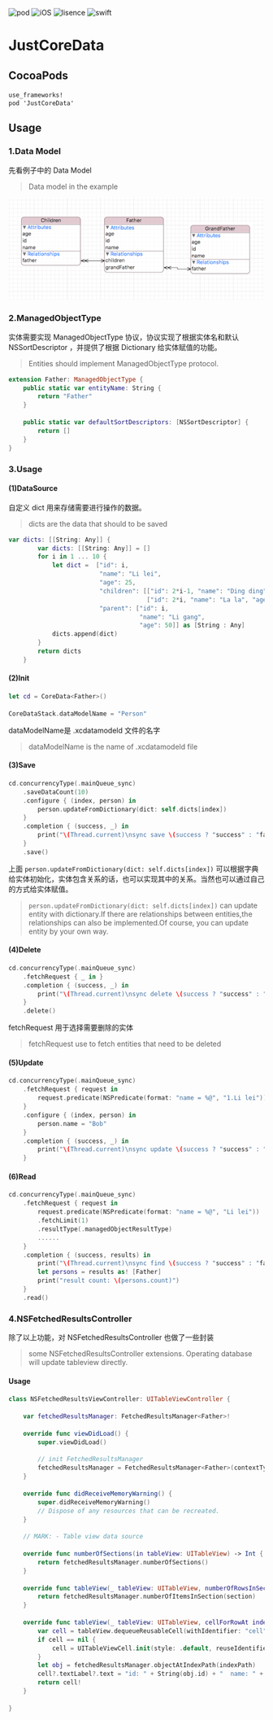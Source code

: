 ![pod](https://img.shields.io/badge/pod-JustCoreData-brightgreen.svg)
![iOS](https://img.shields.io/badge/iOS-8.0-green.svg)
![lisence](https://img.shields.io/badge/license-MIT-orange.svg)
![swift](https://img.shields.io/badge/swift-5.0-red.svg)

# JustCoreData

## CocoaPods

```
use_frameworks!
pod 'JustCoreData'
```

## Usage

### 1.Data Model

先看例子中的 Data Model
>Data model in the example

![DataModel](screenshot/DataModel.png)


### 2.ManagedObjectType

实体需要实现 ManagedObjectType 协议，协议实现了根据实体名和默认 NSSortDescriptor ，并提供了根据 Dictionary 给实体赋值的功能。
>Entities should implement ManagedObjectType protocol.

```swift
extension Father: ManagedObjectType {
    public static var entityName: String {
        return "Father"
    }
    
    public static var defaultSortDescriptors: [NSSortDescriptor] {
        return []
    }
}
```


### 3.Usage

#### (1)DataSource

自定义 dict 用来存储需要进行操作的数据。
>dicts are the data that should to be saved

```swift
var dicts: [[String: Any]] {
        var dicts: [[String: Any]] = []
        for i in 1 ... 10 {
            let dict =  ["id": i,
                         "name": "Li lei",
                         "age": 25,
                         "children": [["id": 2*i-1, "name": "Ding ding", "age": 1],
                                      ["id": 2*i, "name": "La la", "age": 2]],
                         "parent": ["id": i,
                                    "name": "Li gang",
                                    "age": 50]] as [String : Any]
            dicts.append(dict)
        }
        return dicts
    }
```
#### (2)Init

```Swift
let cd = CoreData<Father>()

CoreDataStack.dataModelName = "Person"
```
dataModelName是 .xcdatamodeld 文件的名字
>dataModelName is the name of .xcdatamodeld file


#### (3)Save
```swift
cd.concurrencyType(.mainQueue_sync)
    .saveDataCount(10)
    .configure { (index, person) in
        person.updateFromDictionary(dict: self.dicts[index])
    }
    .completion { (success, _) in
        print("\(Thread.current)\nsync save \(success ? "success" : "fail")")
    }
    .save()
```
上面 ``person.updateFromDictionary(dict: self.dicts[index])`` 可以根据字典给实体初始化，实体包含关系的话，也可以实现其中的关系。当然也可以通过自己的方式给实体赋值。
> ``person.updateFromDictionary(dict: self.dicts[index])`` can update entity with dictionary.If there are relationships between entities,the relationships can also be implemented.Of course, you can update entity by your own way.

#### (4)Delete
```swift
cd.concurrencyType(.mainQueue_sync)
    .fetchRequest { _ in }
    .completion { (success, _) in
        print("\(Thread.current)\nsync delete \(success ? "success" : "fail")")
    }
    .delete()
```
fetchRequest 用于选择需要删除的实体
>fetchRequest use to fetch entities that need to be deleted

#### (5)Update
```swift
cd.concurrencyType(.mainQueue_sync)
    .fetchRequest { request in
        request.predicate(NSPredicate(format: "name = %@", "1.Li lei"))
    }
    .configure { (index, person) in
        person.name = "Bob"
    }
    .completion { (success, _) in
        print("\(Thread.current)\nsync update \(success ? "success" : "fail")")
    }

```

#### (6)Read

```swift
cd.concurrencyType(.mainQueue_sync)
    .fetchRequest { request in
        request.predicate(NSPredicate(format: "name = %@", "Li lei"))
        .fetchLimit(1)
        .resultType(.managedObjectResultType)
        ......
    }
    .completion { (success, results) in
        print("\(Thread.current)\nsync find \(success ? "success" : "fail")")
        let persons = results as! [Father]
        print("result count: \(persons.count)")
    }
    .read()
```


### 4.NSFetchedResultsController

除了以上功能，对 NSFetchedResultsController 也做了一些封装
>some NSFetchedResultsController extensions. Operating database will update tableview directly.

#### Usage
``` Swift 
class NSFetchedResultsViewController: UITableViewController {

    var fetchedResultsManager: FetchedResultsManager<Father>!
    
    override func viewDidLoad() {
        super.viewDidLoad()

        // init FetchedResultsManager
        fetchedResultsManager = FetchedResultsManager<Father>(contextType: .privateContext, tableView: tableView, sectionName: nil, cacheName: nil, fetchRequestConfigure: nil)
    }

    override func didReceiveMemoryWarning() {
        super.didReceiveMemoryWarning()
        // Dispose of any resources that can be recreated.
    }

    // MARK: - Table view data source

    override func numberOfSections(in tableView: UITableView) -> Int {
        return fetchedResultsManager.numberOfSections()
    }

    override func tableView(_ tableView: UITableView, numberOfRowsInSection section: Int) -> Int {
        return fetchedResultsManager.numberOfItemsInSection(section)
    }

    override func tableView(_ tableView: UITableView, cellForRowAt indexPath: IndexPath) -> UITableViewCell {
        var cell = tableView.dequeueReusableCell(withIdentifier: "cell")
        if cell == nil {
            cell = UITableViewCell.init(style: .default, reuseIdentifier: "cell")
        }
        let obj = fetchedResultsManager.objectAtIndexPath(indexPath)
        cell?.textLabel?.text = "id: " + String(obj.id) + "  name: " + obj.name!
        return cell!
    }
    
}
```
